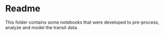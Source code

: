 # Readme

This folder contains some notebooks that were developed to pre-process, analyze and model the transit data.
